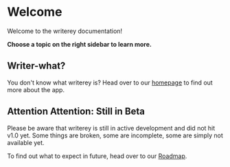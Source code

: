 # Welcome

Welcome to the writerey documentation!

**Choose a topic on the right sidebar to learn more.**

## Writer-what?

You don't know what writerey is? Head over to our [homepage](https://writerey.com) to find out more about the app.

## Attention Attention: Still in Beta

Please be aware that writerey is still in active development and did not hit v1.0 yet. Some things are broken, some are incomplete, some are simply not available yet.

To find out what to expect in future, head over to our [Roadmap](./en/roadmap.md).
